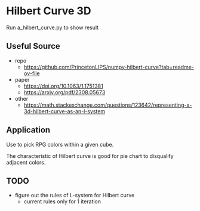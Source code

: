 # Hilbert Curve 3D
Run a_hilbert_curve.py to show result
  
## Useful Source
- repo
  - https://github.com/PrincetonLIPS/numpy-hilbert-curve?tab=readme-ov-file
- paper
  - https://doi.org/10.1063/1.1751381
  - https://arxiv.org/pdf/2308.05673
- other
  - https://math.stackexchange.com/questions/123642/representing-a-3d-hilbert-curve-as-an-l-system

## Application
Use to pick RPG colors within a given cube.

The characteristic of Hilbert curve is good for pie chart to disqualify adjacent colors.

## TODO
- figure out the rules of L-system for Hilbert curve
  - current rules only for 1 iteration